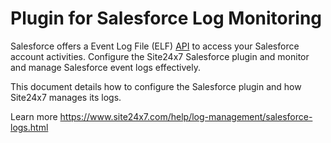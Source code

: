 Plugin for Salesforce Log Monitoring
====================================

Salesforce offers a Event Log File (ELF) [API](https://developer.salesforce.com/docs/atlas.en-us.object_reference.meta/object_reference/sforce_api_objects_eventlogfile_supportedeventtypes.htm) to access your Salesforce account activities. 
Configure the Site24x7 Salesforce plugin and monitor and manage Salesforce event logs effectively. 

This document details how to configure the Salesforce plugin and how Site24x7 manages its logs.

Learn more https://www.site24x7.com/help/log-management/salesforce-logs.html
